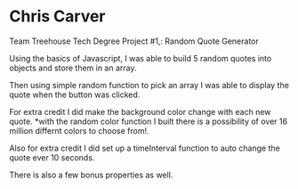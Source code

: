 # Chris Carver
Team Treehouse Tech Degree Project #1,: Random Quote Generator

Using the basics of Javascript, I was able to build 5 random quotes into objects and store them in an array.

Then using simple random function to pick an array I was able to display the quote when the button was clicked.

For extra credit I did make the background color change with each new quote.
  *with the random color function I built there is a possibility of over 16 million differnt colors to choose from!.

Also for extra credit I did set up a timeInterval function to auto change the quote ever 10 seconds.

There is also a few bonus properties as well.

